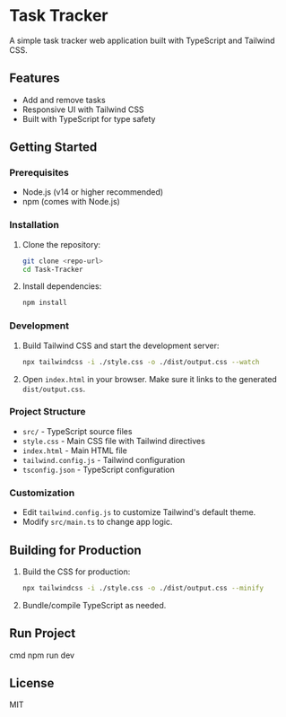 # Task Tracker

A simple task tracker web application built with TypeScript and Tailwind CSS.

## Features
- Add and remove tasks
- Responsive UI with Tailwind CSS
- Built with TypeScript for type safety

## Getting Started

### Prerequisites
- Node.js (v14 or higher recommended)
- npm (comes with Node.js)

### Installation
1. Clone the repository:
   ```sh
   git clone <repo-url>
   cd Task-Tracker
   ```
2. Install dependencies:
   ```sh
   npm install
   ```

### Development
1. Build Tailwind CSS and start the development server:
   ```sh
   npx tailwindcss -i ./style.css -o ./dist/output.css --watch
   ```
2. Open `index.html` in your browser. Make sure it links to the generated `dist/output.css`.

### Project Structure
- `src/` - TypeScript source files
- `style.css` - Main CSS file with Tailwind directives
- `index.html` - Main HTML file
- `tailwind.config.js` - Tailwind configuration
- `tsconfig.json` - TypeScript configuration

### Customization
- Edit `tailwind.config.js` to customize Tailwind's default theme.
- Modify `src/main.ts` to change app logic.

## Building for Production
1. Build the CSS for production:
   ```sh
   npx tailwindcss -i ./style.css -o ./dist/output.css --minify
   ```
2. Bundle/compile TypeScript as needed.

## Run Project
cmd npm run dev

## License
MIT 